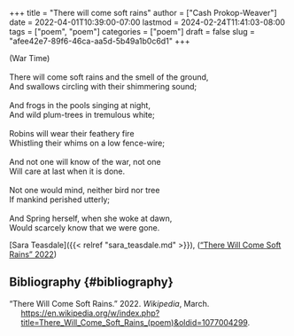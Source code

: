 +++
title = "There will come soft rains"
author = ["Cash Prokop-Weaver"]
date = 2022-04-01T10:39:00-07:00
lastmod = 2024-02-24T11:41:03-08:00
tags = ["poem", "poem"]
categories = ["poem"]
draft = false
slug = "afee42e7-89f6-46ca-aa5d-5b49a1b0c6d1"
+++

<div class="verse">

(War Time)<br />
<br />
There will come soft rains and the smell of the ground,<br />
And swallows circling with their shimmering sound;<br />
<br />
And frogs in the pools singing at night,<br />
And wild plum-trees in tremulous white;<br />
<br />
Robins will wear their feathery fire<br />
Whistling their whims on a low fence-wire;<br />
<br />
And not one will know of the war, not one<br />
Will care at last when it is done.<br />
<br />
Not one would mind, neither bird nor tree<br />
If mankind perished utterly;<br />
<br />
And Spring herself, when she woke at dawn,<br />
Would scarcely know that we were gone.<br />

</div>

[Sara Teasdale]({{< relref "sara_teasdale.md" >}}), (<a href="#citeproc_bib_item_1">“There Will Come Soft Rains” 2022</a>)


## Bibliography {#bibliography}

<style>.csl-entry{text-indent: -1.5em; margin-left: 1.5em;}</style><div class="csl-bib-body">
  <div class="csl-entry"><a id="citeproc_bib_item_1"></a>“There Will Come Soft Rains.” 2022. <i>Wikipedia</i>, March. <a href="https://en.wikipedia.org/w/index.php?title=There_Will_Come_Soft_Rains_(poem)&oldid=1077004299">https://en.wikipedia.org/w/index.php?title=There_Will_Come_Soft_Rains_(poem)&#38;oldid=1077004299</a>.</div>
</div>
